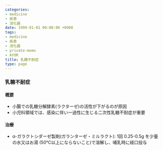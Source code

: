 ```yaml
---
categories:
- medicine
- 疾患
- 消化器
date: 1999-01-01 00:00:00 +0900
tags:
- medicine
- 疾患
- 消化器
- private-memo
- AYOR
title: 乳糖不耐症
type: page
---
```


### 乳糖不耐症

#### 概要

- 小腸での乳糖分解酵素(ラクターゼ)の活性が下がるのが原因
- 小児科領域では、感染に伴い一過性に生じる二次性乳糖不耐症が重要

#### 治療

- α-ガラクトシダーゼ製剤(ガランターゼ・ミルラクト): 1回 0.25-0.5g
    を少量の水又はお湯 (50℃以上にならないこと)で溶解し、哺乳時に経口投与
